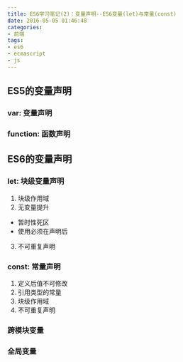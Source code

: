```yaml
---
title: ES6学习笔记(2)：变量声明--ES6变量(let)与常量(const)  
date: 2016-05-05 01:46:48  
categories:
- 前端
tags: 
- es6
- ecmascript
- js
---
```


## ES5的变量声明
### var: 变量声明 
### function: 函数声明

## ES6的变量声明
### let: 块级变量声明
1. 块级作用域
2. 无变量提升
 - 暂时性死区
 - 使用必须在声明后
3. 不可重复声明

### const: 常量声明
1. 定义后值不可修改
2. 引用类型的常量
3. 块级作用域
4. 不可重复声明

### 跨模块变量

### 全局变量